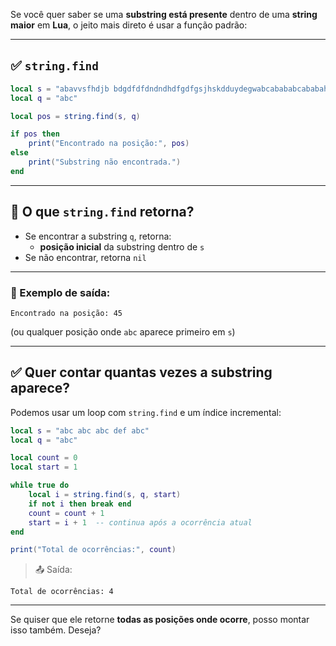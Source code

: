 Se você quer saber se uma **substring está
presente** dentro de uma **string maior** em **Lua**, o jeito
mais direto é usar a função padrão:

---

## ✅ `string.find`

```lua
local s = "abavvsfhdjb bdgdfdfdndndhdfgdfgsjhskdduydegwabcabababcababahdhdhabcdgdrrfefe"
local q = "abc"

local pos = string.find(s, q)

if pos then
    print("Encontrado na posição:", pos)
else
    print("Substring não encontrada.")
end
```

---

## 🧠 O que `string.find` retorna?

- Se encontrar a substring `q`, retorna:
  - **posição inicial** da substring dentro de `s`
- Se não encontrar, retorna `nil`

---

### 📌 Exemplo de saída:

```
Encontrado na posição: 45
```

(ou qualquer posição onde `abc` aparece primeiro em `s`)

---

## ✅ Quer contar **quantas vezes** a substring aparece?

Podemos usar um loop com `string.find` e um índice incremental:

```lua
local s = "abc abc abc def abc"
local q = "abc"

local count = 0
local start = 1

while true do
    local i = string.find(s, q, start)
    if not i then break end
    count = count + 1
    start = i + 1  -- continua após a ocorrência atual
end

print("Total de ocorrências:", count)
```

> 📤 Saída:
```
Total de ocorrências: 4
```

---

Se quiser que ele retorne **todas as posições onde ocorre**,
posso montar isso também. Deseja?
